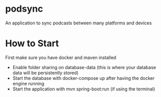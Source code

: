 # podsync
An application to sync podcasts between many platforms and devices

# How to Start
First make sure you have docker and maven installed
- Enable folder sharing on database-data (this is where your database data will be persistently stored)
- Start the database with docker-compose up after having the docker engine running
- Start the application with mvn spring-boot:run (if using the terminal)
